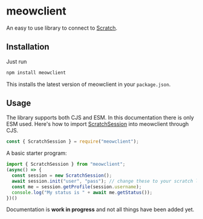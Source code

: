 # meowclient

An easy to use library to connect to [Scratch](https://scratch.mit.edu).

## Installation
Just run
```bash
npm install meowclient
```
This installs the latest version of meowclient in your `package.json`.

## Usage
The library supports both CJS and ESM. In this documentation there is only ESM used. Here's how to import [ScratchSession](/classes/ScratchSession) into meowclient through CJS.

```js
const { ScratchSession } = require("meowclient");
```

A basic starter program:

```js
import { ScratchSession } from "meowclient";
(async() => {
  const session = new ScratchSession();
  await session.init("user", "pass"); // change these to your scratch login credentials
  const me = session.getProfile(session.username);
  console.log("My status is " + await me.getStatus());
})()
```

Documentation is **work in progress** and not all things have been added yet.
